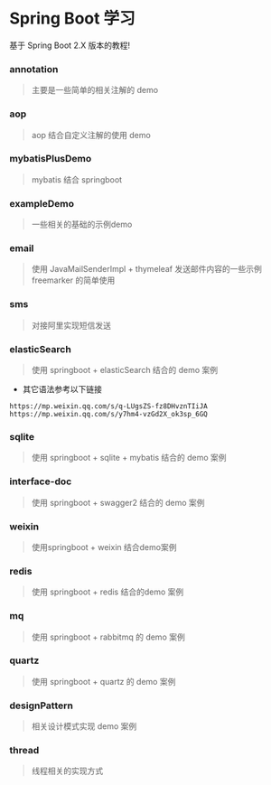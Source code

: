 # Spring Boot 学习

基于 Spring Boot 2.X 版本的教程!

### annotation

> 主要是一些简单的相关注解的 demo

### aop

> aop 结合自定义注解的使用 demo

### mybatisPlusDemo

> mybatis 结合 springboot

### exampleDemo

> 一些相关的基础的示例demo

### email

> 使用 JavaMailSenderImpl + thymeleaf 发送邮件内容的一些示例
> freemarker 的简单使用

### sms

> 对接阿里实现短信发送

### elasticSearch

> 使用 springboot + elasticSearch 结合的 demo 案例

* 其它语法参考以下链接

~~~ http
https://mp.weixin.qq.com/s/q-LUgsZS-fz8DHvznTIiJA
https://mp.weixin.qq.com/s/y7hm4-vzGd2X_ok3sp_6GQ
~~~

### sqlite

> 使用 springboot + sqlite + mybatis 结合的 demo 案例

### interface-doc

> 使用 springboot + swagger2 结合的 demo 案例

### weixin

> 使用springboot + weixin 结合demo案例

### redis

> 使用 springboot + redis 结合的demo 案例

### mq

> 使用 springboot + rabbitmq 的 demo 案例

### quartz

> 使用 springboot + quartz 的 demo 案例

### designPattern

> 相关设计模式实现 demo 案例

### thread

> 线程相关的实现方式
